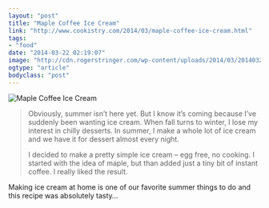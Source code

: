 ```yaml
---
layout: "post"
title: "Maple Coffee Ice Cream"
link: "http://www.cookistry.com/2014/03/maple-coffee-ice-cream.html"
tags: 
- "food"
date: "2014-03-22 02:19:07"
image: "http://cdn.rogerstringer.com/wp-content/uploads/2014/03/20140321-191816-e1395458428682.jpg"
ogtype: "article"
bodyclass: "post"
---
```


![Maple Coffee Ice Cream](http://cdn.rogerstringer.com/wp-content/uploads/2014/03/20140321-191816-e1395458428682.jpg "Maple Coffee Ice Cream")

> Obviously, summer isn’t here yet. But I know it’s coming because I’ve suddenly been wanting ice cream. When fall turns to winter, I lose my interest in chilly desserts. In summer, I make a whole lot of ice cream and we have it for dessert almost every night.
> 
> I decided to make a pretty simple ice cream – egg free, no cooking. I started with the idea of maple, but than added just a tiny bit of instant coffee. I really liked the result.

Making ice cream at home is one of our favorite summer things to do and this recipe was absolutely tasty…